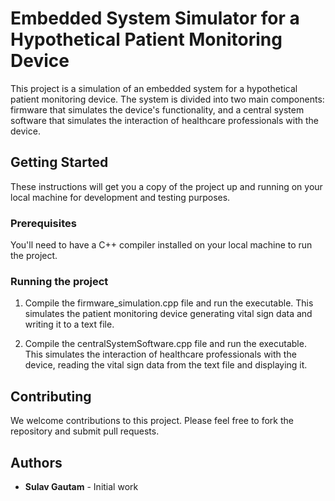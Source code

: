 # Embedded System Simulator for a Hypothetical Patient Monitoring Device

This project is a simulation of an embedded system for a hypothetical patient monitoring device. The system is divided into two main components: firmware that simulates the device's functionality, and a central system software that simulates the interaction of healthcare professionals with the device.

## Getting Started

These instructions will get you a copy of the project up and running on your local machine for development and testing purposes.

### Prerequisites

You'll need to have a C++ compiler installed on your local machine to run the project. 

### Running the project

1. Compile the firmware_simulation.cpp file and run the executable. This simulates the patient monitoring device generating vital sign data and writing it to a text file. 

2. Compile the centralSystemSoftware.cpp file and run the executable. This simulates the interaction of healthcare professionals with the device, reading the vital sign data from the text file and displaying it. 

## Contributing

We welcome contributions to this project. Please feel free to fork the repository and submit pull requests.

## Authors

* **Sulav Gautam** - Initial work


